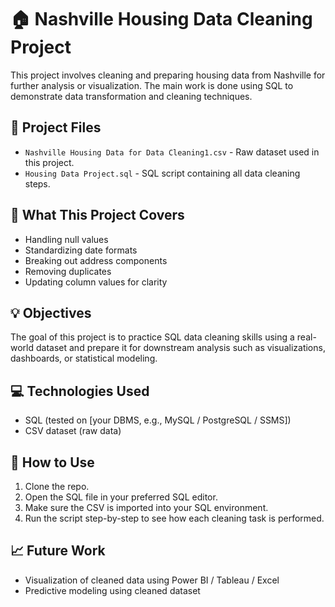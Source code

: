 # 🏠 Nashville Housing Data Cleaning Project

This project involves cleaning and preparing housing data from Nashville for further analysis or visualization. The main work is done using SQL to demonstrate data transformation and cleaning techniques.

## 📁 Project Files

- `Nashville Housing Data for Data Cleaning1.csv` - Raw dataset used in this project.
- `Housing Data Project.sql` - SQL script containing all data cleaning steps.

## 🔧 What This Project Covers

- Handling null values
- Standardizing date formats
- Breaking out address components
- Removing duplicates
- Updating column values for clarity

## 💡 Objectives

The goal of this project is to practice SQL data cleaning skills using a real-world dataset and prepare it for downstream analysis such as visualizations, dashboards, or statistical modeling.

## 💻 Technologies Used

- SQL (tested on [your DBMS, e.g., MySQL / PostgreSQL / SSMS])
- CSV dataset (raw data)

## 🏁 How to Use

1. Clone the repo.
2. Open the SQL file in your preferred SQL editor.
3. Make sure the CSV is imported into your SQL environment.
4. Run the script step-by-step to see how each cleaning task is performed.

## 📈 Future Work

- Visualization of cleaned data using Power BI / Tableau / Excel
- Predictive modeling using cleaned dataset

